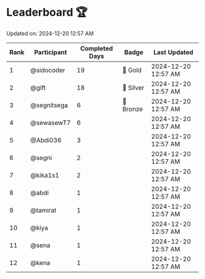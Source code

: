 # Leaderboard 🏆

Updated on: 2024-12-20 12:57 AM

| Rank | Participant       | Completed Days | Badge      | Last Updated         |
|------|-------------------|----------------|------------|----------------------|
| 1    | @sidocoder        | 19             | 🏅 Gold     | 2024-12-20 12:57 AM |
| 2    | @gift             | 18             | 🥈 Silver   | 2024-12-20 12:57 AM |
| 3    | @segnitsega       | 6              | 🥉 Bronze   | 2024-12-20 12:57 AM |
| 4    | @sewasewT7        | 6              |            | 2024-12-20 12:57 AM |
| 5    | @Abdi036          | 3              |            | 2024-12-20 12:57 AM |
| 6    | @segni            | 2              |            | 2024-12-20 12:57 AM |
| 7    | @kika1s1          | 2              |            | 2024-12-20 12:57 AM |
| 8    | @abdi             | 1              |            | 2024-12-20 12:57 AM |
| 9    | @tamirat          | 1              |            | 2024-12-20 12:57 AM |
| 10   | @kiya             | 1              |            | 2024-12-20 12:57 AM |
| 11   | @sena             | 1              |            | 2024-12-20 12:57 AM |
| 12   | @kena             | 1              |            | 2024-12-20 12:57 AM |
